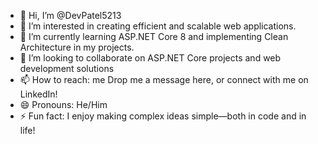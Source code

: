 - 👋 Hi, I’m @DevPatel5213
- 👀 I’m interested in creating efficient and scalable web applications.
- 🌱 I’m currently learning ASP.NET Core 8 and implementing Clean Architecture in my projects.
- 💞️ I’m looking to collaborate on ASP.NET Core projects and web development solutions
- 📫 How to reach: me Drop me a message here, or connect with me on LinkedIn!
- 😄 Pronouns: He/Him
- ⚡ Fun fact: I enjoy making complex ideas simple—both in code and in life!

<!---
DevPatel5213/DevPatel5213 is a ✨ special ✨ repository because its `README.md` (this file) appears on your GitHub profile.
You can click the Preview link to take a look at your changes.
--->
